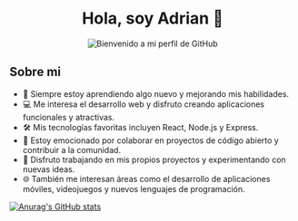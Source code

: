 <div align="center">
  <h1 align="center"> Hola, soy Adrian 👋</h1>

![Bienvenido a mi perfil de GitHub](https://github.com/AdrianGonzalo/IMAGENES/blob/main/BANNER.png?raw=true)
</div>

## Sobre mi 

- 🌱 Siempre estoy aprendiendo algo nuevo y mejorando mis habilidades.
- 💻 Me interesa el desarrollo web y disfruto creando aplicaciones funcionales y atractivas.
- 🛠️ Mis tecnologías favoritas incluyen React, Node.js y Express.
- 🚀 Estoy emocionado por colaborar en proyectos de código abierto y contribuir a la comunidad.
- 🎨 Disfruto trabajando en mis propios proyectos y experimentando con nuevas ideas.
- 🌐 También me interesan áreas como el desarrollo de aplicaciones móviles, videojuegos y nuevos lenguajes de programación.


[![Anurag's GitHub stats](https://github-readme-stats.vercel.app/api?username=anuraghazra)](https://github.com/anuraghazra/github-readme-stats)
